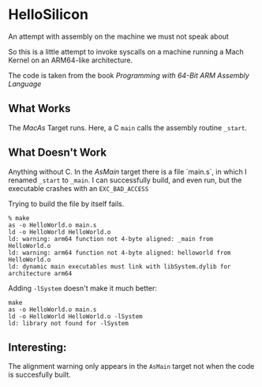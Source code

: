 # HelloSilicon
An attempt with assembly on the machine we must not speak about

So this is a little attempt to invoke syscalls on a machine running a Mach Kernel on an ARM64-like architecture.

The code is taken from the book _Programming with 64-Bit ARM Assembly Language_

## What Works

The _MacAs_ Target runs. Here, a C `main` calls the assembly routine `_start`.

## What Doesn't Work

Anything without C. In the _AsMain_ target there is a file ´main.s´, in which I renamed `_start` to `_main`.  I can successfully build, and even run, but the executable crashes with an `EXC_BAD_ACCESS`

Trying to build the file by itself fails.
```
% make
as -o HelloWorld.o main.s
ld -o HelloWorld HelloWorld.o
ld: warning: arm64 function not 4-byte aligned: _main from HelloWorld.o
ld: warning: arm64 function not 4-byte aligned: helloworld from HelloWorld.o
ld: dynamic main executables must link with libSystem.dylib for architecture arm64
```

Adding `-lSystem` doesn't make it much better:
```
make           
as -o HelloWorld.o main.s
ld -o HelloWorld HelloWorld.o -lSystem
ld: library not found for -lSystem
```

## Interesting:

The alignment warning only appears in the `AsMain` target not when the code is succesfully built.

